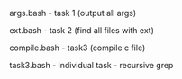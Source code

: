 args.bash - task 1 (output all args)

ext.bash - task 2 (find all files with ext)

compile.bash - task3 (compile c file)


task3.bash - individual task - recursive grep

